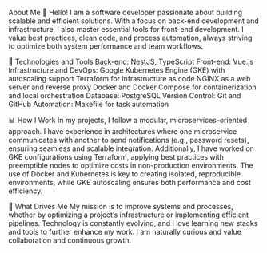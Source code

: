 About Me 👋
Hello! I am a software developer passionate about building scalable and efficient solutions. With a focus on back-end development and infrastructure, I also master essential tools for front-end development. I value best practices, clean code, and process automation, always striving to optimize both system performance and team workflows.

💼 Technologies and Tools
Back-end: NestJS, TypeScript
Front-end: Vue.js
Infrastructure and DevOps:
Google Kubernetes Engine (GKE) with autoscaling support
Terraform for infrastructure as code
NGINX as a web server and reverse proxy
Docker and Docker Compose for containerization and local orchestration
Database: PostgreSQL
Version Control: Git and GitHub
Automation: Makefile for task automation

📊 How I Work
In my projects, I follow a modular, microservices-oriented approach. I have experience in architectures where one microservice communicates with another to send notifications (e.g., password resets), ensuring seamless and scalable integration. Additionally, I have worked on GKE configurations using Terraform, applying best practices with preemptible nodes to optimize costs in non-production environments. The use of Docker and Kubernetes is key to creating isolated, reproducible environments, while GKE autoscaling ensures both performance and cost efficiency.

🚀 What Drives Me
My mission is to improve systems and processes, whether by optimizing a project’s infrastructure or implementing efficient pipelines. Technology is constantly evolving, and I love learning new stacks and tools to further enhance my work. I am naturally curious and value collaboration and continuous growth.

